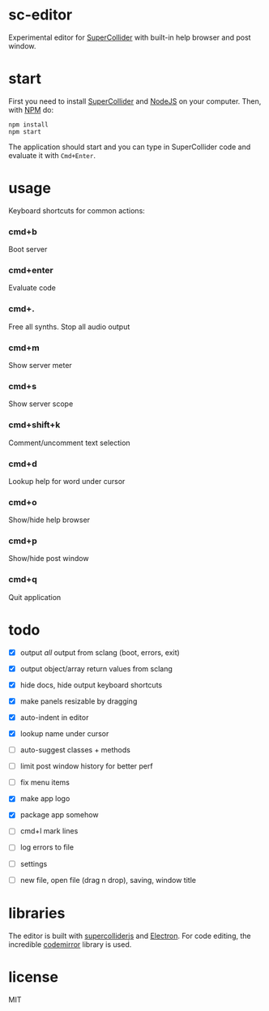 # sc-editor

Experimental editor for [SuperCollider](https://github.com/supercollider/supercollider) with built-in help browser and post window.

# start

First you need to install [SuperCollider](https://github.com/supercollider/supercollider) and [NodeJS](https://nodejs.org/en/) on your computer. Then, with [NPM](https://www.npmjs.com/) do:

```
npm install
npm start
```

The application should start and you can type in SuperCollider code and evaluate it with `Cmd+Enter`.


# usage

Keyboard shortcuts for common actions:

### cmd+b
Boot server

### cmd+enter
Evaluate code

### cmd+.
Free all synths. Stop all audio output

### cmd+m
Show server meter

### cmd+s
Show server scope

### cmd+shift+k
Comment/uncomment text selection

### cmd+d
Lookup help for word under cursor

### cmd+o
Show/hide help browser

### cmd+p
Show/hide post window

### cmd+q
Quit application


# todo

- [x] output _all_ output from sclang (boot, errors, exit)
- [x] output object/array return values from sclang
- [x] hide docs, hide output keyboard shortcuts
- [x] make panels resizable by dragging
- [x] auto-indent in editor
- [x] lookup name under cursor
- [ ] auto-suggest classes + methods
- [ ] limit post window history for better perf
- [ ] fix menu items
- [x] make app logo
- [x] package app somehow
- [ ] cmd+l mark lines
- [ ] log errors to file
- [ ] settings
- [ ] new file, open file (drag n drop), saving, window title



# libraries

The editor is built with [supercolliderjs](https://github.com/crucialfelix/supercolliderjs) and [Electron](https://electronjs.org/docs). For code editing, the incredible [codemirror](https://codemirror.net/) library is used.


# license

MIT
